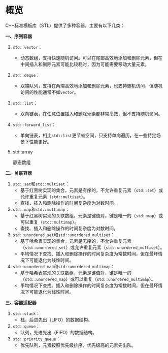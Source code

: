 # 概览

C++标准模板库（STL）提供了多种容器，主要有以下几类：

**一、序列容器**

1. `std::vector`：
   * 动态数组，支持快速随机访问。可以在尾部高效地添加和删除元素，但在中间插入和删除元素可能比较耗时，因为可能需要移动大量元素。
2. `std::deque`：
   * 双端队列，支持在两端高效地添加和删除元素，也支持随机访问，但随机访问的性能通常不如`vector`。
3. `std::list`：
   * 双向链表，在任意位置插入和删除元素都非常高效，但不支持随机访问。
4. `std::forward_list`：
   * 单向链表，相比`std::list`更节省空间，只支持单向遍历，在一些特定场景下性能更好。
5.  std::array&#x20;

    静态数组&#x20;

**二、关联容器**

1. `std::set`和`std::multiset`：
   * 基于红黑树实现的集合，元素是有序的，不允许重复元素（`std::set`）或允许重复元素（`std::multiset`）。
   * 查找、插入和删除操作的时间复杂度为对数时间。
2. `std::map`和`std::multimap`：
   * 基于红黑树实现的关联数组，元素是键值对，键是唯一的（`std::map`）或可以重复（`std::multimap`）。
   * 查找、插入和删除操作的时间复杂度为对数时间。
3. `std::unordered_set`和`std::unordered_multiset`：
   * 基于哈希表实现的集合，元素是无序的，不允许重复元素（`std::unordered_set`）或允许重复元素（`std::unordered_multiset`）。
   * 平均情况下查找、插入和删除操作的时间复杂度为常数时间，但在最坏情况下可能退化为线性时间。
4. `std::unordered_map`和`std::unordered_multimap`：
   * 基于哈希表实现的关联数组，元素是键值对，键是唯一的（`std::unordered_map`）或可以重复（`std::unordered_multimap`）。
   * 平均情况下查找、插入和删除操作的时间复杂度为常数时间，但在最坏情况下可能退化为线性时间。

**三、容器适配器**

1. `std::stack`：
   * 栈，后进先出（LIFO）的数据结构。
2. `std::queue`：
   * 队列，先进先出（FIFO）的数据结构。
3. `std::priority_queue`：
   * 优先队列，元素按照优先级排序，优先级高的元素先出队。
